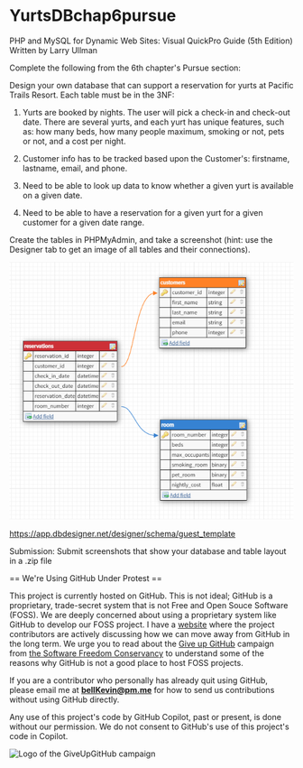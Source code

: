 # YurtsDBchap6pursue

PHP and MySQL for Dynamic Web Sites: Visual QuickPro Guide (5th Edition)
Written by Larry Ullman

Complete the following from the 6th chapter's Pursue section:

Design your own database that can support a reservation for yurts at Pacific Trails Resort. Each table must be in the 3NF:

1. Yurts are booked by nights. The user will pick a check-in and check-out date. There are several yurts, and each yurt has unique features, such as: how many beds, how many people maximum, smoking or not, pets or not, and a cost per night.

2. Customer info has to be tracked based upon the Customer's: firstname, lastname, email, and phone.

3. Need to be able to look up data to know whether a given yurt is available on a given date.

4. Need to be able to have a reservation for a given yurt for a given customer for a given date range.

Create the tables in PHPMyAdmin, and take a screenshot (hint: use the Designer tab to get an image of all tables and their connections).

![p](https://github.com/bell-kevin/YurtsDBchap6pursue/blob/main/yurts.PNG)

https://app.dbdesigner.net/designer/schema/guest_template

Submission: Submit screenshots that show your database and table layout in a .zip file

== We're Using GitHub Under Protest ==

This project is currently hosted on GitHub.  This is not ideal; GitHub is a
proprietary, trade-secret system that is not Free and Open Souce Software
(FOSS).  We are deeply concerned about using a proprietary system like GitHub
to develop our FOSS project. I have a [website](https://bellKevin.me) where the
project contributors are actively discussing how we can move away from GitHub
in the long term.  We urge you to read about the [Give up GitHub](https://GiveUpGitHub.org) campaign 
from [the Software Freedom Conservancy](https://sfconservancy.org) to understand some of the reasons why GitHub is not 
a good place to host FOSS projects.

If you are a contributor who personally has already quit using GitHub, please
email me at **bellKevin@pm.me** for how to send us contributions without
using GitHub directly.

Any use of this project's code by GitHub Copilot, past or present, is done
without our permission.  We do not consent to GitHub's use of this project's
code in Copilot.

![Logo of the GiveUpGitHub campaign](https://sfconservancy.org/img/GiveUpGitHub.png)
